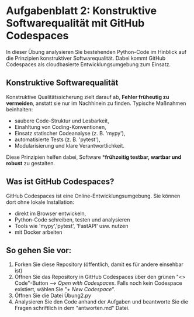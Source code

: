 # Aufgabenblatt 2: Konstruktive Softwarequalität mit GitHub Codespaces

In dieser Übung analysieren Sie bestehenden Python-Code im Hinblick auf die Prinzipien konstruktiver Softwarequalität. Dabei kommt GitHub Codespaces als cloudbasierte Entwicklungsumgebung zum Einsatz.

## Konstruktive Softwarequalität

Konstruktive Qualitätssicherung zielt darauf ab, **Fehler früheutig zu vermeiden**, anstatt sie nur im Nachhinein zu finden.
Typische Maßnahmen beinhalten:

- saubere Code-Struktur und Lesbarkeit,
- Einahltung von Coding-Konventionen,
- Einsatz statischer Codeanalyse (z. B. 'mypy'),
- automatisierte Tests (z. B. 'pytest'),
- Modularisierung und klare Verantwortlichkeit.

Diese Prinzipien helfen dabei, Software ***frühzeitig testbar, wartbar und robust** zu gestalten.

## Was ist GitHub Codespaces?

GitHub Codespaces ist eine Online-Entwicklungsumgebung. Sie können dort ohne lokale Installation:

- direkt im Browser entwickeln,
- Python-Code schreiben, testen und analysieren
- Tools wie 'mypy','pytest', 'FastAPI' usw. nutzen
- mit Docker arbeiten

## So gehen Sie vor:

1. Forken Sie diese Repository (öffentlich, damit es für andere einsehbar ist)
2. Öffnen Sie das Repository in GitHub Codespaces über den grünen "<> Code"-Button --> *Open with Codespaces*. Falls noch kein Codespace existiert, wählen Sie "*+ New Codespace*".
3. Öffnen Sie die Datei Übung2.py
4. Analysieren Sie den Code anhand der Aufgaben und beantworte Sie die Fragen schriftlich in dem "antworten.md" Datei.






